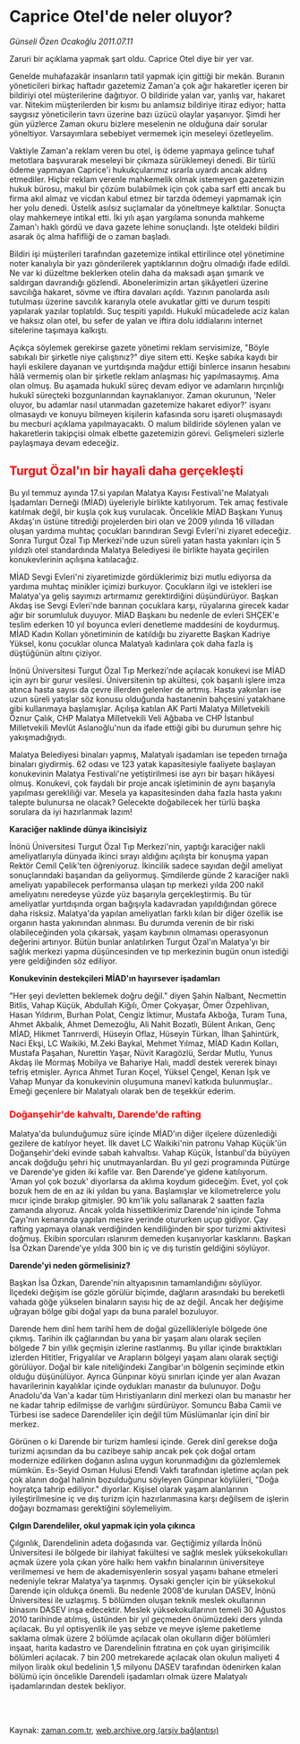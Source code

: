 # Caprice Otel'de neler oluyor?

*Günseli Özen Ocakoğlu 2011.07.11*

<td class="columnist-detail">
<p>Zaruri bir açıklama yapmak şart oldu. Caprice Otel diye bir yer var.</p>
<p>
<div id="haberMetinDiv">
<p>Genelde muhafazakâr insanların tatil yapmak için gittiği bir mekân. Buranın yöneticileri birkaç haftadır gazetemiz Zaman'a çok ağır hakaretler içeren bir bildiriyi otel müşterilerine dağıtıyor. O bildiride yalan var, yanlış var, hakaret var. Nitekim müşterilerden bir kısmı bu anlamsız bildiriye itiraz ediyor; hatta saygısız yöneticilerin tavrı üzerine bazı üzücü olaylar yaşanıyor. Şimdi her gün yüzlerce Zaman okuru bizlere meselenin ne olduğuna dair sorular yöneltiyor. Varsayımlara sebebiyet vermemek için meseleyi özetleyelim.
<p>Vaktiyle Zaman'a reklam veren bu otel, iş ödeme yapmaya gelince tuhaf metotlara başvurarak meseleyi bir çıkmaza sürüklemeyi denedi. Bir türlü ödeme yapmayan Caprice'i hukukçularımız ısrarla uyardı ancak aldırış etmediler. Hiçbir reklam verenle mahkemelik olmak istemeyen gazetemizin hukuk bürosu, makul bir çözüm bulabilmek için çok çaba sarf etti ancak bu firma akıl almaz ve vicdan kabul etmez bir tarzda ödemeyi yapmamak için her yolu denedi. Üstelik asılsız suçlamalar da yöneltmeye kalktılar. Sonuçta olay mahkemeye intikal etti. İki yılı aşan yargılama sonunda mahkeme Zaman'ı haklı gördü ve dava gazete lehine sonuçlandı. İşte oteldeki bildiri asarak öç alma hafifliği de o zaman başladı.
<p>Bildiri işi müşterileri tarafından gazetemize intikal ettirilince otel yönetimine noter kanalıyla bir yazı gönderilerek yaptıklarının doğru olmadığı ifade edildi. Ne var ki düzeltme beklerken otelin daha da maksadı aşan şımarık ve saldırgan davrandığı gözlendi. Abonelerimizin artan şikâyetleri üzerine savcılığa hakaret, sövme ve iftira davaları açıldı. Yazının panolarda asılı tutulması üzerine savcılık kararıyla otele avukatlar gitti ve durum tespiti yapılarak yazılar toplatıldı. Suç tespiti yapıldı. Hukukî mücadelede aciz kalan ve haksız olan otel, bu sefer de yalan ve iftira dolu iddialarını internet sitelerine taşımaya kalkıştı.
<p>Açıkça söylemek gerekirse gazete yönetimi reklam servisimize, "Böyle sabıkalı bir şirketle niye çalıştınız?" diye sitem etti. Keşke sabıka kaydı bir hayli eskilere dayanan ve yurtdışında mağdur ettiği binlerce insanın hesabını hâlâ vermemiş olan bir şirketle reklam anlaşması hiç yapılmasaymış. Ama olan olmuş. Bu aşamada hukukî süreç devam ediyor ve adamların hırçınlığı hukukî süreçteki bozgunlarından kaynaklanıyor. Zaman okurunun, 'Neler oluyor, bu adamlar nasıl utanmadan gazetemize hakaret ediyor?' isyanı olmasaydı ve konuyu bilmeyen kişilerin kafasında soru işareti oluşmasaydı bu mecburi açıklama yapılmayacaktı. O malum bildiride söylenen yalan ve hakaretlerin takipçisi olmak elbette gazetemizin görevi. Gelişmeleri sizlerle paylaşmaya devam edeceğiz.
<p>
<h2><font color="#FF0000">Turgut Özal'ın bir hayali daha gerçekleşti 
</font></h2>
<p>Bu yıl temmuz ayında 17.si yapılan Malatya Kayısı Festivali'ne Malatyalı İşadamları Derneği (MİAD) üyeleriyle birlikte katılıyorum. Tek amaç festivale katılmak değil, bir kuşla çok kuş vurulacak. Öncelikle MİAD Başkanı Yunuş Akdaş'ın üstüne titrediği projelerden biri olan ve 2009 yılında 16 villadan oluşan yardıma muhtaç çocukları barındıran Sevgi Evleri'ni ziyaret edeceğiz. Sonra Turgut Özal Tıp Merkezi'nde uzun süreli yatan hasta yakınları için 5 yıldızlı otel standardında Malatya Belediyesi ile birlikte hayata geçirilen konukevlerinin açılışına katılacağız. 
<p>MİAD Sevgi Evleri'ni ziyaretimizde gördüklerimiz bizi mutlu ediyorsa da yardıma muhtaç minikler içimizi burkuyor. Çocukların ilgi ve istekleri ise Malatya'ya geliş sayımızı artırmamız gerektirdiğini düşündürüyor. Başkan Akdaş ise Sevgi Evleri'nde barınan çocuklara karşı, rüyalarına girecek kadar ağır bir sorumluluk duyuyor. MİAD Başkanı bu nedenle de evleri SHÇEK'e teslim ederken 10 yıl boyunca evleri denetleme maddesini de koydurmuş. MİAD Kadın Kolları yönetiminin de katıldığı bu ziyarette Başkan Kadriye Yüksel, konu çocuklar olunca Malatyalı kadınlara çok daha fazla iş düştüğünün altını çiziyor.
<p>İnönü Üniversitesi Turgut Özal Tıp Merkezi'nde açılacak konukevi ise MİAD için ayrı bir gurur vesilesi. Üniversitenin tıp akültesi, çok başarılı işlere imza atınca hasta sayısı da çevre illerden gelenler de artmış. Hasta yakınları ise uzun süreli yatışlar söz konusu olduğunda hastanenin bahçesini yatakhane gibi kullanmaya başlamışlar. Açılışa katılan AK Parti Malatya Milletvekili Öznur Çalık, CHP Malatya Milletvekili Veli Ağbaba ve CHP İstanbul Milletvekili Mevlüt Aslanoğlu'nun da ifade ettiği gibi bu durumun şehre hiç yakışmadığıydı.
<p>Malatya Belediyesi binaları yapmış, Malatyalı işadamları ise tepeden tırnağa binaları giydirmiş. 62 odası ve 123 yatak kapasitesiyle faaliyete başlayan konukevinin Malatya Festivali'ne yetiştirilmesi ise ayrı bir başarı hikâyesi olmuş. Konukevi, çok faydalı bir proje ancak işletiminin de aynı başarıyla yapılması gerekliliği var. Mesela ya kapasitesinden daha fazla hasta yakını talepte bulunursa ne olacak? Gelecekte doğabilecek her türlü başka sorulara da iyi hazırlanmak lazım!
<p><b>Karaciğer naklinde dünya ikincisiyiz
</b>
<p>İnönü Üniversitesi Turgut Özal Tıp Merkezi'nin, yaptığı karaciğer nakli ameliyatlarıyla dünyada ikinci sırayı aldığını açılışta bir konuşma yapan Rektör Cemil Çelik'ten öğreniyoruz. İkincilik sadece sayıdan değil ameliyat sonuçlarındaki başarıdan da geliyormuş. Şimdilerde günde 2 karaciğer nakli ameliyatı yapabilecek performansa ulaşan tıp merkezi yılda 200 nakil ameliyatını neredeyse yüzde yüz başarıyla gerçekleştirmiş. Bu tür ameliyatlar yurtdışında organ bağışıyla kadavradan yapıldığından görece daha risksiz. Malatya'da yapılan ameliyatları farklı kılan bir diğer özellik ise organın hasta yakınından alınması. Bu durumda verenin de bir riski olabileceğinden yola çıkarsak, yaşam kaybının olmaması operasyonun değerini artırıyor. Bütün bunlar anlatılırken Turgut Özal'ın Malatya'yı bir sağlık merkezi yapma düşüncesinden ve tıp merkezinin bugün onun istediği yere geldiğinden söz ediliyor.
<p><b>Konukevinin destekçileri 
MİAD'ın hayırsever işadamları </b>
<p>"Her şeyi devletten beklemek doğru değil." diyen Şahin Nalbant, Necmettin Bitlis, Vahap Küçük, Abdullah Kiğılı, Ömer Çokyaşar, Ömer Özpehlivan, Hasan Yıldırım, Burhan Polat, Cengiz İktimur, Mustafa Akboğa, Turam Tuna, Ahmet Akbalık, Ahmet Demezoğlu, Ali Nahit Bozatlı, Bülent Arıkan, Genç MİAD, Hikmet Tanrıverdi, Hüseyin Oflaz, Hüseyin Türkan, İlhan Şahintürk, Naci Ekşi, LC Waikiki, M.Zeki Baykal, Mehmet Yılmaz, MİAD Kadın Kolları, Mustafa Paşahan, Nurettin Yaşar, Nüvit Karagözlü, Serdar Mutlu, Yunus Akdaş ile Mormaş Mobilya ve Bahariye Halı, maddî destek vererek binayı tefriş etmişler. Ayrıca Ahmet Turan Koçel, Yüksel Çengel, Kenan Işık ve Vahap Munyar da konukevinin oluşumuna manevî katkıda bulunmuşlar.. Emeği geçenlere bir Malatyalı olarak ben de teşekkür ederim.
<h3><font color="#FF0000">Doğanşehir'de kahvaltı, Darende'de rafting
</font></h3>
<p>Malatya'da bulunduğumuz süre içinde MİAD'ın diğer ilçelere düzenlediği gezilere de katılıyor heyet. İlk davet LC Waikiki'nin patronu Vahap Küçük'ün Doğanşehir'deki evinde sabah kahvaltısı. Vahap Küçük, İstanbul'da büyüyen ancak doğduğu şehri hiç unutmayanlardan. Bu yıl gezi programında Pütürge ve Darende'ye giden iki kafile var. Ben Darende'ye gidene katılıyorum. 'Aman yol çok bozuk' diyorlarsa da aklıma koydum gideceğim. Evet, yol çok bozuk hem de en az iki yıldan bu yana. Başlamışlar ve kilometrelerce yolu mıcır içinde bırakıp gitmişler. 90 km'lik yolu sallanarak 2 saatten fazla zamanda alıyoruz. Ancak yolda hissettiklerimiz Darende'nin içinde Tohma Çayı'nın kenarında yapılan mesire yerinde otururken uçup gidiyor. Çay rafting yapmaya olanak verdiğinden kendiliğinden bir spor turizmi aktivitesi doğmuş. Ekibin sporcuları ıslanırım demeden kuşanıyorlar kasklarını. Başkan İsa Özkan Darende'ye yılda 300 bin iç ve dış turistin geldiğini söylüyor.
<p><b>Darende'yi neden görmelisiniz?
</b>
<p>Başkan İsa Özkan, Darende'nin altyapısının tamamlandığını söylüyor. İlçedeki değişim ise gözle görülür biçimde, dağların arasındaki bu bereketli vahada göğe yükselen binaların sayısı hiç de az değil. Ancak her değişime uğrayan bölge gibi doğal yapı da buna paralel bozuluyor.
<p>Darende hem dinî hem tarihî hem de doğal güzellikleriyle bölgede öne çıkmış. Tarihin ilk çağlarından bu yana bir yaşam alanı olarak seçilen bölgede 7 bin yıllık geçmişin izlerine rastlanmış. Bu yıllar içinde bıraktıkları izlerden Hititler, Frigyalılar ve Arapların bölgeyi yaşam alanı olarak seçtiği görülüyor. Doğal bir kale niteliğindeki Zangibar'ın bölgenin seçiminde etkin olduğu düşünülüyor. Ayrıca Günpınar köyü sınırları içinde yer alan Avazan havarilerinin kayalıklar içinde oydukları manastır da bulunuyor. Doğu Anadolu'da Van'a kadar tüm Hıristiyanların dinî merkezi olan bu manastır her ne kadar tahrip edilmişse de varlığını sürdürüyor. Somuncu Baba Camii ve Türbesi ise sadece Darendeliler için değil tüm Müslümanlar için dinî bir merkez.
<p>Görünen o ki Darende bir turizm hamlesi içinde. Gerek dinî gerekse doğa turizmi açısından da bu cazibeye sahip ancak pek çok doğal ortam modernize edilirken doğanın aslına uygun korunmadığını da gözlemlemek mümkün. Es-Seyid Osman Hulusi Efendi Vakfı tarafından işletime açılan pek çok alanın doğal halinin bozulduğunu söyleyen Günpınar köylüleri, "Doğa hoyratça tahrip ediliyor." diyorlar. Kişisel olarak yaşam alanlarının iyileştirilmesine iç ve dış turizm için hazırlanmasına karşı değilsem de işlerin doğayı bozmaması gerektiğini söylemeliyim.
<p><b>Çılgın Darendeliler, okul 
yapmak için yola çıkınca
</b>
<p>Çılgınlık, Darendelinin adeta doğasında var. Geçtiğimiz yıllarda İnönü Üniversitesi ile bölgede bir ilahiyat fakültesi ve sağlık meslek yüksekokulları açmak üzere yola çıkan yöre halkı hem vakfın binalarının üniversiteye verilmemesi ve hem de akademisyenlerin sosyal yaşamı bahane etmeleri nedeniyle tekrar Malatya'ya taşınmış. Oysaki gençler için bir yüksekokul Darende için oldukça önemli. Bu nedenle 2008'de kurulan DASEV, İnönü Üniversitesi ile uzlaşmış. 5 bölümden oluşan teknik meslek okullarının binasını DASEV inşa edecektir. Meslek yüksekokullarının temeli 30 Ağustos 2010 tarihinde atılmış, üstünden bir yıl geçmeden önümüzdeki ders yılında açılacak. Bu yıl optisyenlik ile yaş sebze ve meyve işleme paketleme saklama olmak üzere 2 bölümde açılacak olan okulların diğer bölümleri inşaat, harita kadastro ve Darendelinin fıtratına en çok uyan girişimcilik bölümleri açılacak. 7 bin 200 metrekarede açılacak olan okulun maliyeti 4 milyon liralık okul bedelinin 1,5 milyonu DASEV tarafından ödenirken kalan bölümü için öncelikle Darendeli işadamları olmak üzere Malatyalı işadamlarından destek bekliyor.
<p></p></p></p></p></p></p></p></p></p></p></p></p></p></p></p></p></p></p></p></p></p></div>
</p>


<p><br>
		 </br></p></td>

Kaynak: [zaman.com.tr](http://zaman.com.tr/yazar.do?yazino=1156832), [web.archive.org (arşiv bağlantısı)](http://web.archive.org/web/20110903172852/http://www.zaman.com.tr:80/yazar.do?yazino=1156832)
